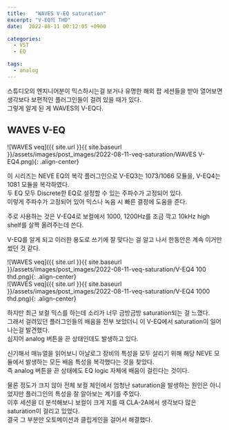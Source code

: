 ```yaml
---
title:   "WAVES V-EQ saturation"
excerpt: "V-EQ의 THD"
date:  2022-08-11 00:12:05 +0900

categories:
  - VST
  - EQ

tags:
  - analog
---
```


스튜디오의 엔지니어분이 믹스하시는걸 보거나 유명한 해외 팝 세션들을 받아 열어보면 생각보다 보편적인 플러그인들이 걸려 있을 때가 있다.  
그렇게 알게 된 게 WAVES의 V-EQ다.  

## WAVES V-EQ  
  
![WAVES veq]({{ site.url }}{{ site.baseurl }}/assets/images/post_images/2022-08-11-veq-saturation/WAVES V-EQ4.png){: .align-center}  

이 시리즈는 NEVE EQ의 복각 플러그인으로 V-EQ3는 1073/1066 모듈을, V-EQ4는 1081 모듈을 복각하였다.  
두 EQ 모두 Discrete한 EQ로 설정할 수 있는 주파수가 고정되어 있다.  
이렇게 주파수가 고정되어 있어 믹스나 녹음 시 빠른 결정에 도움을 준다.  

주로 사용하는 것은 V-EQ4로 보컬에서 1000, 1200Hz를 조금 깍고 10kHz high shelf를 살짝 올려주는데 쓴다.  

V-EQ를 알게 되고 이러한 용도로 쓰기에 잘 맞다는 걸 알고 나서 한동안은 계속 이거만 썼던 것 같다.  

![WAVES veq]({{ site.url }}{{ site.baseurl }}/assets/images/post_images/2022-08-11-veq-saturation/V-EQ4 100 thd.png){: .align-center}  
![WAVES veq]({{ site.url }}{{ site.baseurl }}/assets/images/post_images/2022-08-11-veq-saturation/V-EQ4 1000 thd.png){: .align-center}  

하지만 최근 보컬 믹스를 하는데 소리가 너무 금방금방 saturation되는 걸 느꼈다.  
그래서 걸려있던 플러그인들의 배음을 전부 보았더니 이 V-EQ에서 saturation이 일어나는걸 발견했다.  
심지어 analog 버튼을 끈 상태인데도 발생하고 있다.  

신기해서 매뉴얼을 읽어보니 아날로그 장비의 특성을 모두 살리기 위해 해당 NEVE 모듈에서 발생하는 모든 배음 특성을 복각했다는 것을 찾았다.  
즉 analog 버튼을 끈 상태에도 EQ logic 자체에 배음이 걸린다는 것이다.  

물론 정도가 크지 않아 전체 보컬 체인에서 엄청난 saturation을 발생하는 원인은 아니었지만 플러그인의 특성을 잘 알아보는 계기를 주었다.  
이후 세션을 더 분석해보니 보컬이 크게 지를 때 CLA-2A에서 생각보다 많은 saturation이 걸리고 있었다.  
결국 그 부분만 오토메이션과 클립게인을 걸어서 해결했다.  
